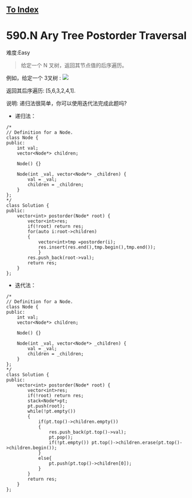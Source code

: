 [To Index](/index.md)
---
# 590.N Ary Tree Postorder Traversal
难度:Easy
> 给定一个 N 叉树，返回其节点值的后序遍历。

例如，给定一个 3叉树 :
![](https://assets.leetcode-cn.com/aliyun-lc-upload/uploads/2018/10/12/narytreeexample.png)

返回其后序遍历: [5,6,3,2,4,1].


说明: 递归法很简单，你可以使用迭代法完成此题吗?
- 递归法：

```
/*
// Definition for a Node.
class Node {
public:
    int val;
    vector<Node*> children;

    Node() {}

    Node(int _val, vector<Node*> _children) {
        val = _val;
        children = _children;
    }
};
*/
class Solution {
public:
    vector<int> postorder(Node* root) {
        vector<int>res;
        if(!root) return res;
        for(auto i:root->children)
        {
            vector<int>tmp =postorder(i);
            res.insert(res.end(),tmp.begin(),tmp.end());
            }
        res.push_back(root->val);
        return res;
    }
};
```

- 迭代法：

```
/*
// Definition for a Node.
class Node {
public:
    int val;
    vector<Node*> children;

    Node() {}

    Node(int _val, vector<Node*> _children) {
        val = _val;
        children = _children;
    }
};
*/
class Solution {
public:
    vector<int> postorder(Node* root) {
        vector<int>res;
        if(!root) return res;
        stack<Node*>pt;
        pt.push(root);
        while(!pt.empty())
        {
            if(pt.top()->children.empty())
            {
                res.push_back(pt.top()->val);
                pt.pop();
                if(!pt.empty()) pt.top()->children.erase(pt.top()->children.begin());
            }
            else{
                pt.push(pt.top()->children[0]);
            }
        }
        return res;
    }
};

```

